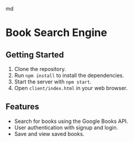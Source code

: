 md
# Book Search Engine

## Getting Started

1. Clone the repository.
2. Run `npm install` to install the dependencies.
3. Start the server with `npm start`.
4. Open `client/index.html` in your web browser.

## Features

- Search for books using the Google Books API.
- User authentication with signup and login.
- Save and view saved books.
